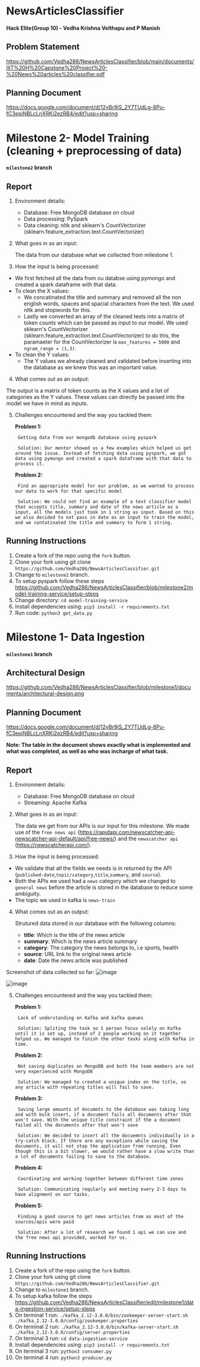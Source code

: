 # NewsArticlesClassifier

#### Hack Elite(Group 10) - **Vedha Krishna Velthapu and P Manish**

## Problem Statement

https://github.com/Vedha286/NewsArticlesClassifier/blob/main/documents/IIIT%20H%20Capstone%20Project%20-%20News%20articles%20classifier.pdf

## Planning Document

https://docs.google.com/document/d/12yBr9iS_2Y7TUdLg-8Pu-fC3epiNBLcLnXRKi2ezRB4/edit?usp=sharing

# Milestone 2- Model Training (cleaning + preprocessing of data)

#### `milestone2` branch

## Report

1.  Environment details:

    - Database: Free MongoDB database on cloud
    - Data processing: PySpark 
    - Data cleaning: nltk and sklearn's CountVectorizer (sklearn.feature_extraction.text.CountVectorizer)

2.  What goes in as an input:

    The data from our database what we collected from milestone 1.

3.  How the input is being processed:

- We first fetched all the data from ou databse using pymongo and created a spark dataframe with that data.
- To clean the X values:
    - We concatinated the title and summary and removed all the non english words, spaces and spacial characters from the text. We used nltk and stopwords for this.
    - Lastly we converted an array of the cleaned texts into a matrix of token counts which can be passed as input to our model. We used sklearn's CountVectorizer (sklearn.feature_extraction.text.CountVectorizer) to do this, the paramaeter for the CountVectorizer is `max_features = 5000` and `ngram_range = (1,3)`. 
- To clean the Y values:
    - The Y values we already cleaned and validated before inserting into the database as we knew this was an important value.


4.  What comes out as an output:

   The output is a matrix of token counts as the X values and a list of categories as the Y values. These values can directly be passed into the model we have in mind as inputs.

5.  Challenges encountered and the way you tackled them:

    **Problem 1:**

         Getting data from our mongodb database using pyspark

         Solution: Our mentor showed us a few examples which helped us get around the issue. Instead of fetching data using pyspark, we got data using pymongo and created a spark dataframe with that data to process it.

    **Problem 2:**

         Find an appropriate model for our problem, as we wanted to process our data to work for that specific model

         Solution: We could not find an example of a text classifier model that accepts title, summary and date of the news article as a input, all the models just took in 1 string as input. Based on this we also decided to not pass in date as an input to train the model, and we contatinated the title and summary to form 1 string.


## Running Instructions

1.  Create a fork of the repo using the `fork` button.
2.  Clone your fork using git clone `https://github.com/Vedha286/NewsArticlesClassifier.git`
3.  Change to `milestone2` branch.
4.  To setup pyspark follow these steps https://github.com/Vedha286/NewsArticlesClassifier/blob/milestone2/model-training-service/setup-steps
5.  Change directory: `cd model-training-service`
8.  Install dependencies using: `pip3 install -r requirements.txt`
9.  Run code: `python3 get_data.py`



# Milestone 1- Data Ingestion

#### `milestone1` branch

## Architectural Design

https://github.com/Vedha286/NewsArticlesClassifier/blob/milestone1/documents/architectural-design.png

## Planning Document

https://docs.google.com/document/d/12yBr9iS_2Y7TUdLg-8Pu-fC3epiNBLcLnXRKi2ezRB4/edit?usp=sharing

**Note: The table in the document shows exactly what is implemented and what was completed, as well as who was incharge of what task.**

## Report

1.  Environment details:

    - Database: Free MongoDB database on cloud
    - Streaming: Apache Kafka

2.  What goes in as an input:

    The data we get from our APIs is our input for this milestone. We made use of the `free news api` (https://rapidapi.com/newscatcher-api-newscatcher-api-default/api/free-news/) and the `newscatcher api` (https://newscatcherapi.com/).

3.  How the input is being processed:

- We validate that all the fields we needs is in returned by the API (`published-date`,`topic/category`,`title`,`summary`, and `source`).
- Both the APIs we used had a `news` category which we changed to `general news` before the article is stored in the database to reduce some ambiguity.
- The topic we used in kafka is `news-train`

4.  What comes out as an output:

    Strutured data stored in our database with the following columns:

    - **title**: Which is the title of the news article
    - **summary**: Which is the news article summary
    - **category**: The category the news belongs to, i.e sports, health
    - **source**: URL link to the original news article
    - **date**: Date the news article was published

Screenshot of data collected so far:
![image](https://user-images.githubusercontent.com/55736158/136701394-bbc78876-aa6c-4bbe-9549-a4c281b34201.png)

![image](https://user-images.githubusercontent.com/55736158/136701432-84817412-4b0c-48a9-b602-f85668a6ee6c.png)

5.  Challenges encountered and the way you tackled them:

    **Problem 1:**

         Lack of understanding on Kafka and kafka queues

         Solution: Spliting the task so 1 person focus solely on Kafka until it is set up, instead of 2 people working on it together helped us. We managed to finish the other tasks along with Kafka in time.

    **Problem 2:**

         Not saving duplicates on MongoDB and both the team members are not very experienced with MongoDB

         Solution: We managed to created a unique index on the title, so any article with repeating titles will fail to save.

    **Problem 3:**

         Saving large amounts of documets to the database was taking long and with bulk insert, if a document fails all documents after that won't save. With the unique title constraint if the a document failed all the documents after that won't save

         Solution: We decided to insert all the docuemnts individually in a try-catch block. If there are any exceptions while saving the documents, it will not stop the application from running. Even though this is a bit slower, we would rather have a slow write than a lot of documents failing to save to the database.

    **Problem 4:**

         Coordinating and working together between different time zones

         Solution: Communicating reqularly and meeting every 2-3 days to have alignment on our tasks.

    **Problem 5:**

         Finding a good source to get news articles from as most of the sources/apis were paid

         Solution: After a lot of research we found 1 api we can use and the free news api provided, worked for us.

## Running Instructions

1.  Create a fork of the repo using the `fork` button.
2.  Clone your fork using git clone `https://github.com/Vedha286/NewsArticlesClassifier.git`
3.  Change to `milestone1` branch.
4.  To setup kafka follow the steps https://github.com/Vedha286/NewsArticlesClassifier/edit/milestone1/data-ingestion-service/setup-steps
5.  On terminal 1 run: `./kafka_2.12-3.0.0/bin/zookeeper-server-start.sh ./kafka_2.12-3.0.0/config/zookeeper.properties`
6.  On terminal 2 run: `./kafka_2.12-3.0.0/bin/kafka-server-start.sh ./kafka_2.12-3.0.0/config/server.properties`
7.  On terminal 3 run: `cd data-ingestion-service`
8.  Install dependencies using: `pip3 install -r requirements.txt`
9.  On terminal 3 run: `python3 consumer.py`
10. On terminal 4 run: `python3 producer.py`
